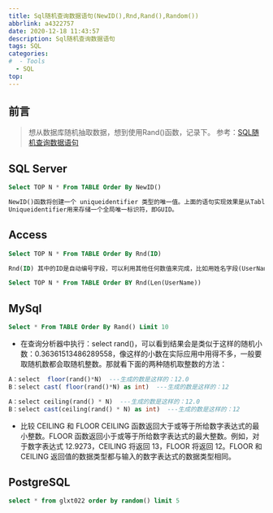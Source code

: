 ```yaml
---
title: Sql随机查询数据语句(NewID(),Rnd,Rand(),Random())
abbrlink: a4322757
date: 2020-12-18 11:43:57
description: Sql随机查询数据语句
tags: SQL
categories: 
#  - Tools
  - SQL
top:
---
```


## 前言

> 想从数据库随机抽取数据，想到使用Rand()函数，记录下。
> 参考：[SQL随机查询数据语句](https://www.cnblogs.com/alibai/p/4104564.html)

## SQL Server
```sql
Select TOP N * From TABLE Order By NewID()

NewID()函数将创建一个 uniqueidentifier 类型的唯一值。上面的语句实现效果是从Table中随机读取N条记录。
Uniqueidentifier用来存储一个全局唯一标识符，即GUID。
```

## Access
```sql
Select TOP N * From TABLE Order By Rnd(ID)

Rnd(ID) 其中的ID是自动编号字段，可以利用其他任何数值来完成，比如用姓名字段(UserName)

Select TOP N * From TABLE Order BY Rnd(Len(UserName))
```

## MySql
```sql
Select * From TABLE Order By Rand() Limit 10
```
- 在查询分析器中执行：select rand()，可以看到结果会是类似于这样的随机小数：0.36361513486289558，像这样的小数在实际应用中用得不多，一般要取随机数都会取随机整数。那就看下面的两种随机取整数的方法：
```sql
A：select  floor(rand()*N)  ---生成的数是这样的：12.0
B：select cast( floor(rand()*N) as int)  ---生成的数是这样的：12

A：select ceiling(rand() * N)  ---生成的数是这样的：12.0
B：select cast(ceiling(rand() * N) as int)  ---生成的数是这样的：12
```
- 比较 CEILING 和 FLOOR
CEILING 函数返回大于或等于所给数字表达式的最小整数。FLOOR 函数返回小于或等于所给数字表达式的最大整数。例如，对于数字表达式 12.9273，CEILING 将返回 13，FLOOR 将返回 12。FLOOR 和 CEILING 返回值的数据类型都与输入的数字表达式的数据类型相同。

## PostgreSQL
```sql
select * from glxt022 order by random() limit 5
```
